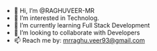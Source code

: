 - 👋 Hi, I’m @RAGHUVEER-MR
- 👀 I’m interested in Technolog.
- 🌱 I’m currently learning Full Stack Development 
- 💞️ I’m looking to collaborate with Developers
- 📫 Reach me by: mrraghu.veer93@gmail.com

<!---
RAGHUVEER-MR/RAGHUVEER-MR is a ✨ special ✨ repository because its `README.md` (this file) appears on your GitHub profile.
You can click the Preview link to take a look at your changes.
--->
